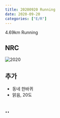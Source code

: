 ```yaml
---
title: 20200920 Running 
date: 2020-09-20
categories: ["E/R"]
---
```


4.69km Running 

## NRC

![2020](/img/20200920.jpg)

## 추가

*   동네 한바퀴
*   맑음, 20도

## ..


